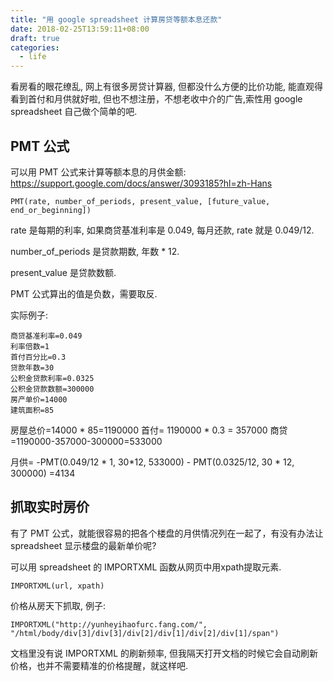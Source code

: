 ```yaml
---
title: "用 google spreadsheet 计算房贷等额本息还款"
date: 2018-02-25T13:59:11+08:00
draft: true
categories:
  - life
---
```


看房看的眼花缭乱, 网上有很多房贷计算器, 但都没什么方便的比价功能, 能直观得看到首付和月供就好啦, 但也不想注册，不想老收中介的广告,索性用 google spreadsheet 自己做个简单的吧.

## PMT 公式

可以用 PMT 公式来计算等额本息的月供金额: https://support.google.com/docs/answer/3093185?hl=zh-Hans


    PMT(rate, number_of_periods, present_value, [future_value, end_or_beginning])


rate 是每期的利率, 如果商贷基准利率是 0.049, 每月还款, rate 就是 0.049/12.

number_of_periods 是贷款期数, 年数 * 12.

present_value 是贷款数额.

PMT 公式算出的值是负数，需要取反.

实际例子:

    商贷基准利率=0.049
    利率倍数=1
    首付百分比=0.3
    贷款年数=30
    公积金贷款利率=0.0325
    公积金贷款数额=300000
    房产单价=14000
    建筑面积=85

房屋总价=14000 * 85=1190000
首付= 1190000 * 0.3 = 357000
商贷=1190000-357000-300000=533000
 
月供= -PMT(0.049/12 * 1, 30*12, 533000) - PMT(0.0325/12, 30 * 12, 300000) =4134

## 抓取实时房价

有了 PMT 公式，就能很容易的把各个楼盘的月供情况列在一起了，有没有办法让 spreadsheet 显示楼盘的最新单价呢?

可以用 spreadsheet 的 IMPORTXML 函数从网页中用xpath提取元素.

    IMPORTXML(url, xpath)

价格从房天下抓取, 例子:

    IMPORTXML("http://yunheyihaofurc.fang.com/", "/html/body/div[3]/div[3]/div[2]/div[1]/div[2]/div[1]/span")

文档里没有说 IMPORTXML 的刷新频率, 但我隔天打开文档的时候它会自动刷新价格，也并不需要精准的价格提醒，就这样吧.